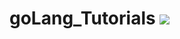 # goLang_Tutorials <img src= "https://cdn.icon-icons.com/icons2/2107/PNG/512/file_type_go_gopher_icon_130571.png">
